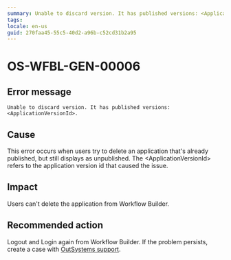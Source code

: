```yaml
---
summary: Unable to discard version. It has published versions: <ApplicationVersionId>.
tags:
locale: en-us
guid: 270faa45-55c5-40d2-a96b-c52cd31b2a95
---
```


# OS-WFBL-GEN-00006

## Error message

`Unable to discard version. It has published versions: <ApplicationVersionId>.`

## Cause

This error occurs when users try to delete an application that's already published, but still displays as unpublished.
The &lt;ApplicationVersionId&gt; refers to the application version id that caused the issue.

## Impact

Users can't delete the application from Workflow Builder.

## Recommended action

Logout and Login again from Workflow Builder. If the problem persists, create a case with [OutSystems support](https://success.outsystems.com/Support).

